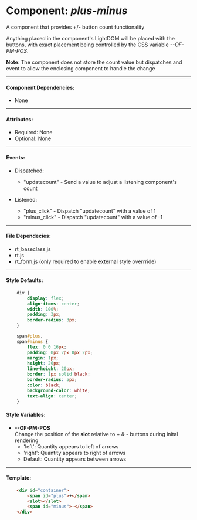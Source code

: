 # Component: *plus-minus*

A component that provides +/- button count functionality

Anything placed in the component's LightDOM will be placed with the buttons, with exact placement being controlled by the CSS variable *--OF-PM-POS*.

**Note**: The component does not store the count value but dispatches and event to allow the enclosing component to handle the change

---
#### Component Dependencies:  
- None

---
#### Attributes:
- Required: None
- Optional: None

---
#### Events:
- Dispatched: 
    - "updatecount"
    \- Send a value to adjust a listening component's count

- Listened:
    - "plus_click"
       \- Dispatch "updatecount" with a value of 1
    - "minus_click"
        \- Dispatch "updatecount" with a value of -1

---
#### File Dependecies:  
- rt_baseclass.js  
- rt.js  
- rt_form.js (only required to enable external style overrride)

---
#### Style Defaults:  
```css
    div {
        display: flex;
        align-items: center;
        width: 100%;
        padding: 3px;
        border-radius: 3px;
    }

    span#plus,
    span#minus {
        flex: 0 0 16px;
        padding: 0px 2px 0px 2px;
        margin: 1px;
        height: 20px;
        line-height: 20px;
        border: 1px solid black;
        border-radius: 5px;
        color: black;
        background-color: white;
        text-align: center;
    }
```
#### Style Variables:
- **--OF-PM-POS**  
Change the position of the **slot** relative to + & - buttons during inital rendering   
  - 'left': Quantity appears to left of arrows  
  - 'right': Quantity appears to right of arrows  
  - Default: Quantity appears between arrows   

---
#### Template:  
```html
    <div id="container">
        <span id="plus">+</span>
        <slot></slot>
        <span id="minus">-</span>
    </div>
```
